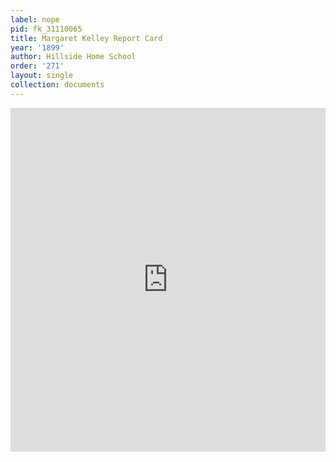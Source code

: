 ```yaml
---
label: nope
pid: fk_31110065
title: Margaret Kelley Report Card
year: '1899'
author: Hillside Home School
order: '271'
layout: single
collection: documents
---
```

<iframe src="https://northwestern.app.box.com/embed/s/wwmmn5e9o0bbc44zu1fbqz4pkfhaqdrp?sortColumn=date&view=list" width="100%" height="550" frameborder="0" allowfullscreen webkitallowfullscreen msallowfullscreen></iframe>
